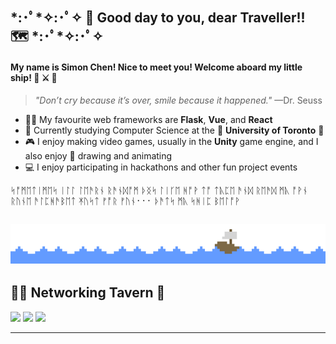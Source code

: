 ## \*:･ﾟ\*✧:･ﾟ✧ 👋 Good day to you, dear Traveller!! 🗺️ \*:･ﾟ\*✧:･ﾟ✧
#### My name is Simon Chen! Nice to meet you! Welcome aboard my little ship! 🌊 ⚔️ 🍺
> *"Don’t cry because it’s over, smile because it happened."* —Dr. Seuss 
- 👨‍💻 My favourite web frameworks are **Flask**, **Vue**, and **React**
- 🌲 Currently studying Computer Science at the 🏫 **University of Toronto** 🍄
- 🎮 I enjoy making video games, usually in the **Unity** game engine, and I also enjoy 🎨 drawing and animating
- 💻 I enjoy participating in hackathons and other fun project events

ᛋᚩᛗᛖᛏᛁᛗᛖᛋ ᛁᛚᛚ ᛚᛖᚫᚱᚾ ᚱᚫᚾᛞᚩᛗ ᚦᛝᛋ ᛚᛁᚴᛖ ᚻᚩᚹ ᛏᚩ ᛏᚣᛈᛖ ᚫᚾᛞ ᚱᛖᚫᛞ ᛗᚣ ᚩᚹᚾ ᚱᚢᚾᛖ ᚫᛚᛈᚻᚫᛒᛖᛏ ᛡᚢᛋᛏ ᚠᚩᚱ ᚠᚢᚾ᛫᛫᛫ ᚦᚫᛏᛋ ᛗᚣ ᛋᚻᛁᛈ ᛒᛖᛚᚩᚹ

<img src="images/ocean_wave.gif" width=12.5%><img src="images/ocean_wave.gif" width=12.5%><img src="images/ocean_wave.gif" width=12.5%><img src="images/ocean_wave.gif" width=12.5%><img src="images/ocean_wave.gif" width=12.5%><img src="images/ship.gif" width=12.5%><img src="images/ocean_wave.gif" width=12.5%><img src="images/ocean_wave.gif" width=12.5%>
---

## 👥💬 Networking Tavern 🍺
[![](https://img.shields.io/badge/LinkedIn-0a66c2?style=flat&logo=linkedin&logoColor=white)](https://www.linkedin.com/in/simon-chen-sc/) [![](https://img.shields.io/badge/Twitter-1da1f2?style=flat&logo=twitter&logoColor=white)](https://twitter.com/SimonChen2002/) [![](https://img.shields.io/badge/Instagram-f66?style=flat&logo=instagram&logoColor=white)](https://www.instagram.com/0x80070570/)

---
